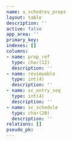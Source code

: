 ```yaml
---
name: u_schedrev_props
layout: table
description: ''
active: false
app_area: ''
primary_key: 
indexes: []
columns:
- name: prop_ref
  type: char(12)
  description: ''
- name: reviewable
  type: int(4)
  description: ''
- name: sc_entry_seq
  type: int(4)
  description: ''
- name: sc_schedule
  type: char(20)
  description: ''
relations: []
pseudo_pk: 
---
```



